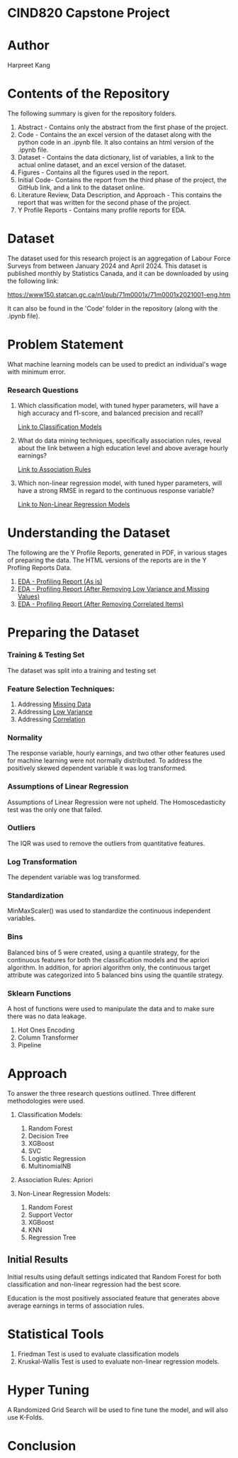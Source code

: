 
# CIND820 Capstone Project

# Author
Harpreet Kang

# Contents of the Repository
The following summary is given for the repository folders. 

1. Abstract - Contains only the abstract from the first phase of the project. 
2. Code - Contains the an excel version of the dataset along with the python code in an .ipynb file. It also contains an html version of the .ipynb file. 
3. Dataset - Contains the data dictionary, list of variables, a link to the actual online dataset, and an excel version of the dataset. 
4. Figures - Contains all the figures used in the report. 
5. Initial Code- Contains the report from the third phase of the project, the GitHub link, and a link to the dataset online. 
6. Literature Review, Data Description, and Approach - This contains the report that was written for the second phase of the project.
7. Y Profile Reports - Contains many profile reports for EDA. 

# Dataset

The dataset used for this research project is an aggregation of Labour Force Surveys from between January 2024 and April 2024. This dataset is published monthly by Statistics Canada, and it can be downloaded by using the following link:

https://www150.statcan.gc.ca/n1/pub/71m0001x/71m0001x2021001-eng.htm

It can also be found in the 'Code' folder in the repository (along with the .ipynb file).

# Problem Statement

What machine learning models can be used to predict an individual's wage with minimum error.

### Research Questions

1. Which classification model, with tuned hyper parameters, will have a high accuracy and f1-score, and balanced precision and recall?

    [Link to Classification Models](https://nbviewer.org/github/harpkang/CIND820_CAPSTONE/blob/main/Code/kang_harpreet_code_cind820.ipynb#Classification)


2. What do data mining techniques, specifically association rules, reveal about the link between a high education level and above average hourly earnings?

	 [Link to Association Rules](https://nbviewer.org/github/harpkang/CIND820_CAPSTONE/blob/main/Code/kang_harpreet_code_cind820.ipynb#Apriori-Algorithm)

4. Which non-linear regression model, with tuned hyper parameters, will have a strong RMSE in regard to the continuous response variable?

    [Link to Non-Linear Regression Models](https://nbviewer.org/github/harpkang/CIND820_CAPSTONE/blob/main/Code/kang_harpreet_code_cind820.ipynb#Non-Linear-Regression)

# Understanding the Dataset
The following are the Y Profile Reports, generated in PDF, in various stages of preparing the data. The HTML versions of the reports are in the Y Profling Reports Data. 

1.	[EDA - Profiling Report (As is)](https://github.com/harpkang/CIND820_CAPSTONE/blob/main/Y%20Profling%20Reports/Profiling%20Report%20(As%20is).pdf)
2. [EDA -  Profiling Report (After Removing Low Variance and Missing Values)](https://github.com/harpkang/CIND820_CAPSTONE/blob/main/Y%20Profling%20Reports/Profiling%20Report%20(After%20Removing%20Low%20Variance%20and%20Missing%20Values).pdf) 
3. [EDA - Profiling Report (After Removing Correlated Items)](https://github.com/harpkang/CIND820_CAPSTONE/blob/main/Y%20Profling%20Reports/Profiling%20Report%20(After%20Removing%20Correlated%20Items).pdf )

# Preparing the Dataset

### Training & Testing Set
The dataset was split into a training and testing set

### Feature Selection Techniques:
1. Addressing [Missing Data](https://nbviewer.org/github/harpkang/CIND820_CAPSTONE/blob/main/Code/kang_harpreet_code_cind820.ipynb#Feature-Selection:-Missing-Values-)
2. Addressing [Low Variance](https://nbviewer.org/github/harpkang/CIND820_CAPSTONE/blob/main/Code/kang_harpreet_code_cind820.ipynb#Feature-Selection:-Low-Variance-)
4. Addressing [Correlation](https://nbviewer.org/github/harpkang/CIND820_CAPSTONE/blob/main/Code/kang_harpreet_code_cind820.ipynb#Feature-Selection:-Correlation-Analysis)
### Normality
The response variable, hourly earnings, and two other other features used for machine learning were not normally distributed. To address the positively skewed dependent variable it was log transformed. 

### Assumptions of Linear Regression
Assumptions of Linear Regression were not upheld. The Homoscedasticity test was the only one that failed. 

### Outliers
The IQR was used to remove the outliers from quantitative features. 

### Log Transformation
The dependent variable was log transformed. 

### Standardization
MinMaxScaler() was used to standardize the continuous independent variables.

### Bins
Balanced bins of 5 were created, using a quantile strategy, for the continuous features for both the classification models and the apriori algorithm. In addition, for apriori algorithm only, the continuous target attribute was categorized into 5 balanced bins using the quantile strategy. 

### Sklearn Functions
A host of functions were used to manipulate the data and to make sure there was no data leakage. 
1. Hot Ones Encoding
2. Column Transformer
3. Pipeline

# Approach

To answer the three research questions outlined. Three different methodologies were used. 
1. Classification Models:
    1. Random Forest
    2. Decision Tree
    3. XGBoost
    4. SVC
    5. Logistic Regression
    6. MultinomialNB
    
2. Association Rules: Apriori 

3. Non-Linear Regression Models:
    1. Random Forest
    2. Support Vector
    3. XGBoost
    4. KNN
    5. Regression Tree
     

## Initial Results
Initial results using default settings indicated that Random Forest for both classification and non-linear regression had the best score. 

Education is the most positively associated feature that generates above average earnings in terms of association rules. 

# Statistical Tools

1. Friedman Test is used to evaluate classification models
2. Kruskal-Wallis Test is used to evaluate non-linear regression models. 

# Hyper Tuning
A Randomized Grid Search will be used to fine tune the model, and will also use K-Folds. 

# Conclusion
